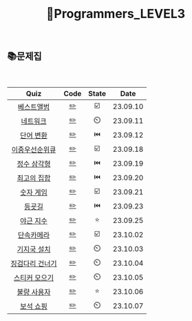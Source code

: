<div align="center">
  <br />
  <h1> 🥉Programmers_LEVEL3 </h1>
  <br />
</div>

## 📚문제집

<br />

|                                        Quiz                                        |           Code            | State |   Date   |
| :--------------------------------------------------------------------------------: | :-----------------------: | :---: | :------: |
|   [베스트앨범](https://school.programmers.co.kr/learn/courses/30/lessons/42579)    |   [✏️](./베스트앨범.js)   |  ☑️   | 23.09.10 |
|    [네트워크](https://school.programmers.co.kr/learn/courses큐30/lessons/43162)    |    [✏️](./네트워크.js)    |  ⏲️   | 23.09.11 |
|    [단어 변환](https://school.programmers.co.kr/learn/courses/30/lessons/43163)    |    [✏️](./단어변환.js)    |  ⏮️   | 23.09.12 |
| [이중우선순위큐](https://school.programmers.co.kr/learn/courses/30/lessons/42628)  | [✏️](./이중우선순위큐.js) |  ☑️   | 23.09.18 |
|   [정수 삼각형](https://school.programmers.co.kr/learn/courses/30/lessons/43105)   |   [✏️](./정수삼각형.js)   |  ⏮️   | 23.09.19 |
|   [최고의 집합](https://school.programmers.co.kr/learn/courses/30/lessons/12938)   |   [✏️](./최고의집합.js)   |  ⏮️   | 23.09.20 |
|    [숫자 게임](https://school.programmers.co.kr/learn/courses/30/lessons/12987)    |    [✏️](./숫자게임.js)    |  ☑️   | 23.09.21 |
|     [등굣길](https://school.programmers.co.kr/learn/courses/30/lessons/42898)      |     [✏️](./등굣길.js)     |  ⏮️   | 23.09.23 |
|    [야근 지수](https://school.programmers.co.kr/learn/courses/30/lessons/12927)    |    [✏️](./야근지수.js)    |  ⭐   | 23.09.25 |
|   [단속카메라](https://school.programmers.co.kr/learn/courses/30/lessons/42884)    |   [✏️](./단속카메라.js)   |  ☑️   | 23.10.02 |
|   [기지국 설치](https://school.programmers.co.kr/learn/courses/30/lessons/12979)   |  [✏️](./기지국에설치.js)  |  ⏲️   | 23.10.03 |
| [징검다리 건너기](https://school.programmers.co.kr/learn/courses/30/lessons/64062) | [✏️](./징검다리건너기.js) |  ⏲️   | 23.10.04 |
|  [스티커 모으기](https://school.programmers.co.kr/learn/courses/30/lessons/12971)  |  [✏️](./스티커모으기.js)  |  ⏲️   | 23.10.05 |
|   [불량 사용자](https://school.programmers.co.kr/learn/courses/30/lessons/64064)   |   [✏️](./불량사용자.js)   |  ⭐   | 23.10.06 |
|    [보석 쇼핑](https://school.programmers.co.kr/learn/courses/30/lessons/67258)    |    [✏️](./보석쇼핑.js)    |  ⏲️   | 23.10.07 |
